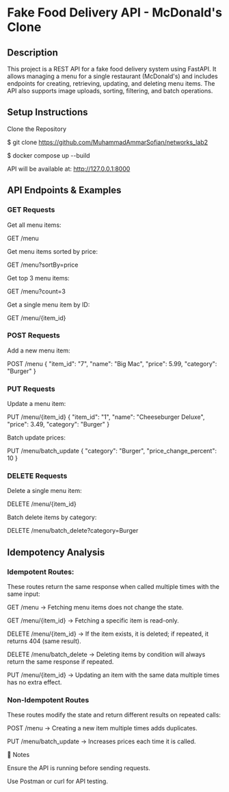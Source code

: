# Fake Food Delivery API - McDonald's Clone

## Description

This project is a REST API for a fake food delivery system using FastAPI. It allows managing a menu for a single restaurant (McDonald's) and includes endpoints for creating, retrieving, updating, and deleting menu items. The API also supports image uploads, sorting, filtering, and batch operations.

## Setup Instructions

Clone the Repository

$ git clone https://github.com/MuhammadAmmarSofian/networks_lab2

$ docker compose up --build

API will be available at: http://127.0.0.1:8000

## API Endpoints & Examples

### GET Requests

Get all menu items:

GET /menu

Get menu items sorted by price:

GET /menu?sortBy=price

Get top 3 menu items:

GET /menu?count=3

Get a single menu item by ID:

GET /menu/{item_id}

### POST Requests

Add a new menu item:

POST /menu
{
    "item_id": "7",
    "name": "Big Mac",
    "price": 5.99,
    "category": "Burger"
}

### PUT Requests

Update a menu item:

PUT /menu/{item_id}
{
    "item_id": "1",
    "name": "Cheeseburger Deluxe",
    "price": 3.49,
    "category": "Burger"
}

Batch update prices:

PUT /menu/batch_update
{
    "category": "Burger",
    "price_change_percent": 10
}

### DELETE Requests

Delete a single menu item:

DELETE /menu/{item_id}

Batch delete items by category:

DELETE /menu/batch_delete?category=Burger



## Idempotency Analysis

### Idempotent Routes:

These routes return the same response when called multiple times with the same input:

GET /menu → Fetching menu items does not change the state.

GET /menu/{item_id} → Fetching a specific item is read-only.

DELETE /menu/{item_id} → If the item exists, it is deleted; if repeated, it returns 404 (same result).

DELETE /menu/batch_delete → Deleting items by condition will always return the same response if repeated.

PUT /menu/{item_id} → Updating an item with the same data multiple times has no extra effect.

### Non-Idempotent Routes

These routes modify the state and return different results on repeated calls:

POST /menu → Creating a new item multiple times adds duplicates.

PUT /menu/batch_update → Increases prices each time it is called.

📌 Notes

Ensure the API is running before sending requests.

Use Postman or curl for API testing.